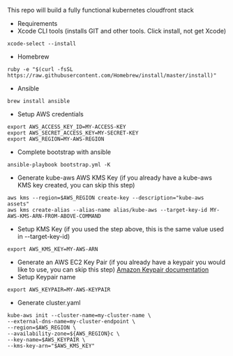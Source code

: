 This repo will build a fully functional kubernetes cloudfront stack

* Requirements
* Xcode CLI tools (installs GIT and other tools. Click install, not get Xcode)
```
xcode-select --install
```
* Homebrew
```
ruby -e "$(curl -fsSL https://raw.githubusercontent.com/Homebrew/install/master/install)"
```
* Ansible
```
brew install ansible
```
* Setup AWS credentials
```
export AWS_ACCESS_KEY_ID=MY-ACCESS-KEY
export AWS_SECRET_ACCESS_KEY=MY-SECRET-KEY
export AWS_REGION=MY-AWS-REGION
```
* Complete bootstrap with ansible
```
ansible-playbook bootstrap.yml -K
```
* Generate kube-aws AWS KMS Key (if you already have a kube-aws KMS key created, you can skip this step)
```
aws kms --region=$AWS_REGION create-key --description="kube-aws assets"
aws kms create-alias --alias-name alias/kube-aws --target-key-id MY-AWS-KMS-ARN-FROM-ABOVE-COMMAND
```
* Setup KMS Key (if you used the step above, this is the same value used in --target-key-id)
```
export AWS_KMS_KEY=MY-AWS-ARN
```
* Generate an AWS EC2 Key Pair (if you already have a keypair you would like to use, you can skip this step)
[Amazon Keypair documentation](http://docs.aws.amazon.com/AWSEC2/latest/UserGuide/ec2-key-pairs.html#having-ec2-create-your-key-pair)
* Setup Keypair name
```
export AWS_KEYPAIR=MY-AWS-KEYPAIR
```
* Generate cluster.yaml
```
kube-aws init --cluster-name=my-cluster-name \
--external-dns-name=my-cluster-endpoint \
--region=$AWS_REGION \
--availability-zone=${AWS_REGION}c \
--key-name=$AWS_KEYPAIR \
--kms-key-arn="$AWS_KMS_KEY"
```
